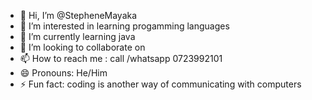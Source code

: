 - 👋 Hi, I’m @StepheneMayaka
- 👀 I’m interested in learning progamming languages 
- 🌱 I’m currently learning  java 
- 💞️ I’m looking to collaborate on 
- 📫 How to reach me : call /whatsapp 0723992101
- 😄 Pronouns: He/Him
- ⚡ Fun fact: coding is another way of communicating with computers

<!---
StepheneMayaka/StepheneMayaka is a ✨ special ✨ repository because its `README.md` (this file) appears on your GitHub profile.
You can click the Preview link to take a look at your changes.
--->
